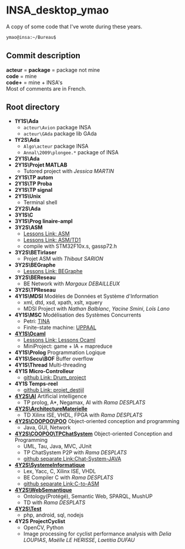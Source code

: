 # INSA_desktop_ymao
A copy of some code that I've wrote during these years.
```sh
ymao@insa:~/Bureau$
```

## Commit description

**acteur** = **package** = package not mine  
**code** = mine  
**code+** = mine + INSA's  
Most of comments are in French.  

## Root directory
- **1Y1S\Ada**
  - `acteur\Avion` package INSA
  - `acteur\GAda` package lib GAda
- **1Y2S\Ada**
  - `Algo\acteur` package INSA
  - `Annal\2009\plongee.*` package of INSA
- **2Y1S\Ada**
- **2Y1S\Projet MATLAB**
  - Tutored project with _Jessica MARTIN_
- **2Y1S\TP autom**
- **2Y1S\TP Proba**
- **2Y1S\TP signal**
- **2Y1S\Unix**
  - Terminal shell
- **2Y2S\Ada**
- **3Y1S\C**
- **3Y1S\Prog linaire-ampl**
- **3Y2S\ASM**
  - [Lessons Link: ASM](http://sourcecode.fr/insa/ASM/)
  - [Lessons Link: ASM/TD1](http://sourcecode.fr/insa/ASM/TD_M1/)
  - compile with STM32F10x.s, gassp72.h
- **3Y2S\BETirlaser**
  - Projet ASM with _Thibaut SARION_
- **3Y2S\BEGraphe**
  - [Lessons Link: BEGraphe](http://wwwdgeinew.insa-toulouse.fr/~lebotlan/NEW/graphes.html)
- **3Y2S\BEReseau**
  - BE Network with _Margaux DEBAILLEUX_
- **3Y2S\TPReseau**
- **4Y1S\MDSI** Modèles de Données et Système d'Information
  - xml, dtd, xsd, xpath, xslt, xquery
  - MDSI Project with _Nathan Balblanc_, _Yacine Smini_, _Loïs Lano_
- **4Y1S\MSC** Modélisation des Systèmes Concurrents
  - Petri: [TINA](http://homepages.laas.fr/francois/POLYS/ENSEIGNEMENT/PN/index.php)
  - Finite-state machine: [UPPAAL](http://homepages.laas.fr/francois/UPPAAL/)
- [**4Y1S\Ocaml**](./4Y1S/Ocaml/MiniProject)
  - [Lessons Link: Lessons Ocaml](http://wwwdgeinew.insa-toulouse.fr/~lebotlan/NEW/ocaml.html)
  - MiniProject: game + IA + mapreduce
- **4Y1S\Prolog** Programmation Logique
- **4Y1S\Secu\BOF** Buffer overflow
- **4Y1S\Thread** Multi-threading
- **4Y1S Micro-Controlleur**
  - [github Link: Drum_project](https://github.com/voilacti/Drum_project)
- **4Y1S Temps-reel**
  - [github Link: projet_destijl](https://github.com/quentinleclerc/projet_destijl)
- [**4Y2S\AI**](./4Y2S/AI) Artificial intelligence
  - TP prolog, A\*, Negamax, AI with _Rama DESPLATS_
- [**4Y2S\ArchitectureMaterielle**](./4Y2S/ArchitectureMaterielle)
  - TD Xilinx ISE, VHDL, FPGA with _Rama DESPLATS_
- [**4Y2S\COOPOO\POO**](./4Y2S/COOPOO/POO) Object-oriented conception and programming
  - Java, GUI, Network
- [**4Y2S\COOPOO\TPChatSystem**](./4Y2S/COOPOO/TPChatSystem) Object-oriented Conception and Programming
  - UML, Tau, Java, MVC, JUnit
  - TP ChatSystem P2P with _Rama DESPLATS_
  - [github separate Link:Chat-System-JAVA](https://github.com/ramadesplats/Chat-System-JAVA)
- [**4Y2S\SystemeInformatique**](./4Y2S/SystemeInformatique)
  - Lex, Yacc, C, Xilinx ISE, VHDL
  - BE Compiler C with _Rama DESPLATS_
  - [github separate Link:C-to-ASM](https://github.com/ramadesplats/C-to-ASM)
- [**4Y2S\WebSemantique**](./4Y2S/WebSemantique)
  - Ontology(Protégé), Semantic Web, SPARQL, MushUP
  - TD with _Rama DESPLATS_
- [**4Y2S\Test**](./4Y2S/Test)
  - php, android, sql, nodejs
- **4Y2S ProjectCyclist**
  - OpenCV, Python 
  - Image processing for cyclist performance analysis with _Delia LOUPIAS_, _Maëlle LE HERISSE_, _Laetitia DUFAU_